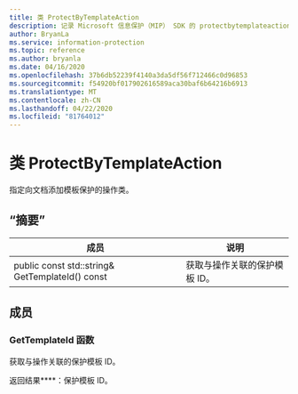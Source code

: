 ```yaml
---
title: 类 ProtectByTemplateAction
description: 记录 Microsoft 信息保护（MIP） SDK 的 protectbytemplateaction：：未定义的类。
author: BryanLa
ms.service: information-protection
ms.topic: reference
ms.author: bryanla
ms.date: 04/16/2020
ms.openlocfilehash: 37b6db52239f4140a3da5df56f712466c0d96853
ms.sourcegitcommit: f54920bf017902616589aca30baf6b64216b6913
ms.translationtype: MT
ms.contentlocale: zh-CN
ms.lasthandoff: 04/22/2020
ms.locfileid: "81764012"
---
```

# <a name="class-protectbytemplateaction"></a>类 ProtectByTemplateAction 
指定向文档添加模板保护的操作类。
  
## <a name="summary"></a>“摘要”
 成员                        | 说明                                
--------------------------------|---------------------------------------------
public const std::string& GetTemplateId() const  |  获取与操作关联的保护模板 ID。
  
## <a name="members"></a>成员
  
### <a name="gettemplateid-function"></a>GetTemplateId 函数
获取与操作关联的保护模板 ID。

  
返回结果****：保护模板 ID。